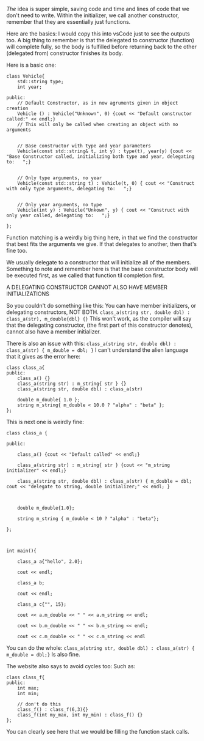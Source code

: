 *The* idea is super simple, saving code and time and lines of code that we don't need to write. 
Within the initializer, we call another constructor, remember that they are essentially just functions. 

Here are the basics: I would copy this into vsCode just to see the outputs too. 
A big thing to remember is that the delegated to constructor (function) will complete fully, so the body is fulfilled before returning back to the other (delegated from) constructor finishes its body. 

Here is a basic one: 
```
class Vehicle{ 
	std::string type; 
	int year;

public: 
	// Default Constructor, as in now agruments given in object creation
	Vehicle () : Vehicle("Unknown", 0) {cout << "Default constructor called:" << endl;}
	// This will only be called when creating an object with no arguments


	// Base constructor with type and year parameters
	Vehicle(const std::string& t, int y) : type(t), year(y) {cout << "Base Constructor called, initializing both type and year, delegating to:   ";}


	// Only type arguments, no year
	Vehicle(const std::string t) : Vehicle(t, 0) { cout << "Construct with only type arguments, delegating to:   ";}


	// Only year arguments, no type
	Vehicle(int y) : Vehicle("Unkown", y) { cout << "Construct with only year called, delegating to:   ";}

};
```


Function matching is a weirdly big thing here, in that we find the constructor that best fits the arguments we give. If that delegates to another, then that's fine too. 

We usually delegate to a constructor that will initialize all of the members. 
Something to note and remember here is that the base constructor body will be executed first, as we called that function til completion first. 

A DELEGATING CONSTRUCTOR CANNOT ALSO HAVE MEMBER INITIALIZATIONS

So you couldn't do something like this: You can have member initializers, or delegating constructors, NOT BOTH. 
`class_a(string str, double dbl) : class_a(str), m_double{dbl} {}`
This won't work, as the compiler will say that the delegating constructor, (the first part of this constructor denotes), cannot also have a member initializer. 

There is also an issue with this: 
`class_a(string str, double dbl) : class_a(str) { m_double = dbl; }`
I can't understand the alien language that it gives as the error here:


```
class class_a{ 
public: 
	class_a() {}
	class_a(string str) : m_string{ str } {}
	class_a(string str, double dbl) : class_a(str)
	
	double m_double{ 1.0 };
	string m_string{ m_double < 10.0 ? "alpha" : "beta" };
};
```

This is next one is weirdly fine: 

```
class class_a {

public:

    class_a() {cout << "Default called" << endl;}

    class_a(string str) : m_string{ str } {cout << "m_string initializer" << endl;}

    class_a(string str, double dbl) : class_a(str) { m_double = dbl; cout << "delegate to string, double initializer;" << endl; }

  

    double m_double{1.0};

    string m_string { m_double < 10 ? "alpha" : "beta"};

};

  

int main(){

    class_a a{"hello", 2.0};

    cout << endl;

    class_a b;

    cout << endl;

    class_a c{"", 15};

    cout << a.m_double << " " << a.m_string << endl;

    cout << b.m_double << " " << b.m_string << endl;

    cout << c.m_double << " " << c.m_string << endl
```
You can do the whole: 
`class_a(string str, double dbl) : class_a(str) { m_double = dbl;}`
Is also fine.


The website also says to avoid cycles too: 
Such as: 
```
class class_f{ 
public: 
	int max; 
	int min; 

	// don't do this
	class_f() : class_f(6,3){}
	class_f(int my_max, int my_min) : class_f() {}
};
```

You can clearly see here that we would be filling the function stack calls. 



